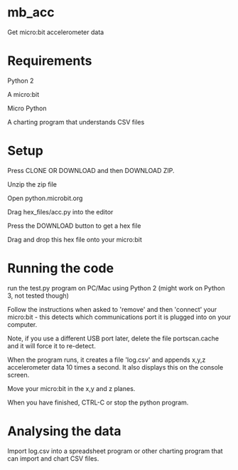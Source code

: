 # mb_acc

Get micro:bit accelerometer data

# Requirements

Python 2

A micro:bit

Micro Python

A charting program that understands CSV files

# Setup

Press CLONE OR DOWNLOAD and then DOWNLOAD ZIP.

Unzip the zip file

Open python.microbit.org

Drag hex_files/acc.py into the editor

Press the DOWNLOAD button to get a hex file

Drag and drop this hex file onto your micro:bit

# Running the code

run the test.py program on PC/Mac using Python 2 
(might work on Python 3, not tested though)

Follow the instructions when asked to 'remove' and then 'connect' your
micro:bit - this detects which communications port it is plugged into on
your computer.

Note, if you use a different USB port later, delete the file portscan.cache
and it will force it to re-detect.

When the program runs, it creates a file 'log.csv' and appends x,y,z accelerometer
data 10 times a second. It also displays this on the console screen.

Move your micro:bit in the x,y and z planes.

When you have finished, CTRL-C or stop the python program.

# Analysing the data

Import log.csv into a spreadsheet program or other charting program that
can import and chart CSV files.

